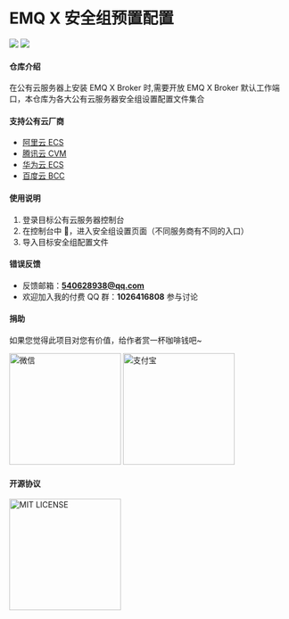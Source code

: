 <!--
 * @Author: Drswith
 * @Date: 2021-03-18 22:34:41
 * @LastEditors: Drswith
 * @LastEditTime: 2021-03-19 00:04:45
 * @FilePath: /emq-x-security-group-setting/README.md
-->

# EMQ X 安全组预置配置

![](https://img.shields.io/badge/license-MIT-brightgreen.svg)
![](https://img.shields.io/badge/author-HuaQing-1890ff.svg)

#### 仓库介绍

在公有云服务器上安装 EMQ X Broker 时,需要开放 EMQ X Broker 默认工作端口，本仓库为各大公有云服务器安全组设置配置文件集合

#### 支持公有云厂商

- [阿里云 ECS](https://www.aliyun.com/product/ecs)
- [腾讯云 CVM](https://cloud.tencent.com/product/cvm)
- [华为云 ECS](https://www.huaweicloud.com/product/ecs.html)
- [百度云 BCC](https://cloud.baidu.com/product/bcc.html)

#### 使用说明

1.  登录目标公有云服务器控制台
2.  在控制台中 ，进入安全组设置页面（不同服务商有不同的入口）
3.  导入目标安全组配置文件

#### 错误反馈

- 反馈邮箱：**540628938@qq.com**
- 欢迎加入我的付费 QQ 群：**1026416808** 参与讨论

#### 捐助

如果您觉得此项目对您有价值，给作者赏一杯咖啡钱吧~

<img src="https://images.gitee.com/uploads/images/2020/1029/190037_de6da034_1777698.jpeg" width='200px' alt="微信"/> 
<img src="https://images.gitee.com/uploads/images/2020/1029/190024_fbef1306_1777698.jpeg" width='200px' alt="支付宝"/>

#### 开源协议

<img src="https://images.gitee.com/uploads/images/2021/0319/000308_842e887d_1777698.png" width='200px' alt="MIT LICENSE"/>
